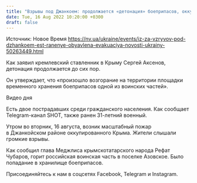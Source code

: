 ```yaml
---
title: "Взрывы под Джанкоем: продолжается «детонация» боеприпасов, оккупанты объявили эвакуацию, есть раненые"
date: Tue, 16 Aug 2022 10:20:00 +0300
draft: false
---
```

Источник: Новое Время https://nv.ua/ukraine/events/iz-za-vzryvov-pod-dzhankoem-est-ranenye-obyavlena-evakuaciya-novosti-ukrainy-50263449.html


Как заявил кремлевский ставленник в Крыму Сергей Аксенов, детонация продолжается до сих пор.

Он утверждает, что «произошло возгорание на территории площадки временного хранения боеприпасов одной из воинских частей».

 Видео дня   

Есть двое пострадавших среди гражданского населения. Как сообщает Telegram-канал SHOT, также ранен 31-летний военный.

Утром во вторник, 16 августа, возник масштабный пожар в Джанкойском районе оккупированного Крыма. Жители слышали громкие взрывы.

Как сообщил глава Меджлиса крымскотатарского народа Рефат Чубаров, горит российская воинская часть в поселке Азовское. Было попадание в хранилище боеприпасов.

Присоединяйтесь к нам в соцсетях Facebook, Telegram и Instagram.
